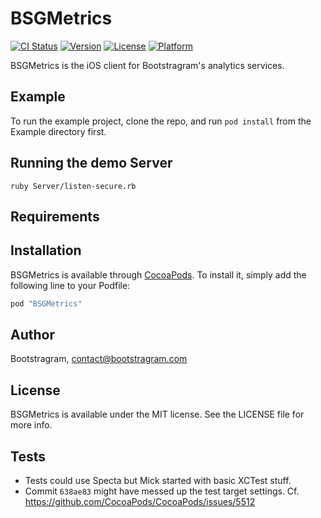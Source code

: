 # BSGMetrics

[![CI Status](http://img.shields.io/travis/Bootstragram/BSGMetrics.svg?style=flat)](https://travis-ci.org/Bootstragram/BSGMetrics)
[![Version](https://img.shields.io/cocoapods/v/BSGMetrics.svg?style=flat)](http://cocoapods.org/pods/BSGMetrics)
[![License](https://img.shields.io/cocoapods/l/BSGMetrics.svg?style=flat)](http://cocoapods.org/pods/BSGMetrics)
[![Platform](https://img.shields.io/cocoapods/p/BSGMetrics.svg?style=flat)](http://cocoapods.org/pods/BSGMetrics)

BSGMetrics is the iOS client for Bootstragram's analytics services.

## Example

To run the example project, clone the repo, and run `pod install` from the Example directory first.

## Running the demo Server

    ruby Server/listen-secure.rb

## Requirements

## Installation

BSGMetrics is available through [CocoaPods](http://cocoapods.org). To install
it, simply add the following line to your Podfile:

```ruby
pod "BSGMetrics"
```

## Author

Bootstragram, contact@bootstragram.com

## License

BSGMetrics is available under the MIT license. See the LICENSE file for more info.

## Tests

* Tests could use Specta but Mick started with basic XCTest stuff.
* Commit `638ae83` might have messed up the test target settings. Cf. https://github.com/CocoaPods/CocoaPods/issues/5512
